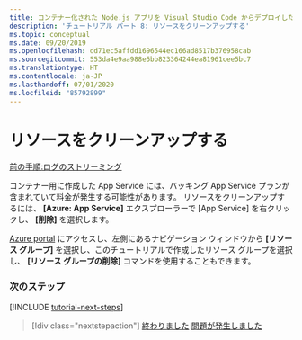 ```yaml
---
title: コンテナー化された Node.js アプリを Visual Studio Code からデプロイした後にリソースをクリーンアップする
description: 'チュートリアル パート 8: リソースをクリーンアップする'
ms.topic: conceptual
ms.date: 09/20/2019
ms.openlocfilehash: dd71ec5affdd1696544ec166ad8517b376958cab
ms.sourcegitcommit: 553da4e9aa988e5bb823364244ea81961cee5bc7
ms.translationtype: HT
ms.contentlocale: ja-JP
ms.lasthandoff: 07/01/2020
ms.locfileid: "85792899"
---
```

# <a name="clean-up-resources"></a>リソースをクリーンアップする

[前の手順:ログのストリーミング](tutorial-vscode-docker-node-07.md)

コンテナー用に作成した App Service には、バッキング App Service プランが含まれていて料金が発生する可能性があります。 リソースをクリーンアップするには、 **[Azure: App Service]** エクスプローラーで [App Service] を右クリックし、 **[削除]** を選択します。

[Azure portal](https://portal.azure.com) にアクセスし、左側にあるナビゲーション ウィンドウから **[リソース グループ]** を選択し、このチュートリアルで作成したリソース グループを選択し、 **[リソース グループの削除]** コマンドを使用することもできます。

### <a name="next-steps"></a>次のステップ

[!INCLUDE [tutorial-next-steps](includes/tutorial-next-steps.md)]

> [!div class="nextstepaction"]
> [終わりました](node-howto-deploy-containers.md) [問題が発生しました](https://www.research.net/r/PWZWZ52?tutorial=node-deployment-docker-extension&step=clean-up-resources)
